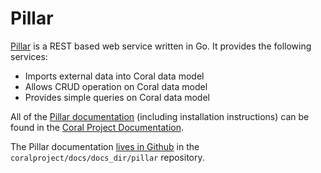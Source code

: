 # Pillar

[Pillar](https://github.com/coralproject/pillar) is a REST based web service written in Go. It provides the following services:

  * Imports external data into Coral data model
  * Allows CRUD operation on Coral data model
  * Provides simple queries on Coral data model

All of the [Pillar documentation](https://coralprojectdocs.herokuapp.com/pillar/) (including installation instructions) can be found in the [Coral Project Documentation](https://coralprojectdocs.herokuapp.com/).

The Pillar documentation [lives in Github](https://github.com/coralproject/docs/tree/master/docs_dir/pillar) in the `coralproject/docs/docs_dir/pillar` repository.
